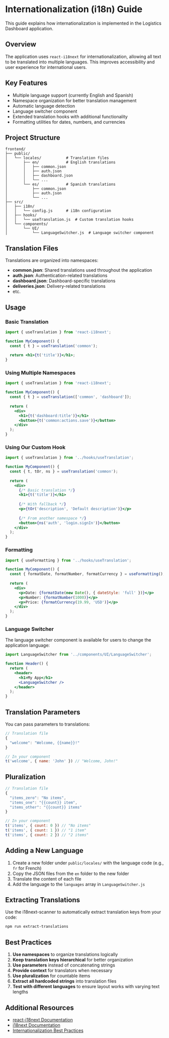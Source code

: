 # Internationalization (i18n) Guide

This guide explains how internationalization is implemented in the Logistics Dashboard application.

## Overview

The application uses `react-i18next` for internationalization, allowing all text to be translated into multiple languages. This improves accessibility and user experience for international users.

## Key Features

- Multiple language support (currently English and Spanish)
- Namespace organization for better translation management
- Automatic language detection
- Language switcher component
- Extended translation hooks with additional functionality
- Formatting utilities for dates, numbers, and currencies

## Project Structure

```
frontend/
├── public/
│   └── locales/           # Translation files
│       ├── en/            # English translations
│       │   ├── common.json
│       │   ├── auth.json
│       │   ├── dashboard.json
│       │   └── ...
│       └── es/            # Spanish translations
│           ├── common.json
│           ├── auth.json
│           └── ...
├── src/
│   ├── i18n/
│   │   └── config.js      # i18n configuration
│   ├── hooks/
│   │   └── useTranslation.js  # Custom translation hooks
│   └── components/
│       └── UI/
│           └── LanguageSwitcher.js  # Language switcher component
```

## Translation Files

Translations are organized into namespaces:

- **common.json**: Shared translations used throughout the application
- **auth.json**: Authentication-related translations
- **dashboard.json**: Dashboard-specific translations
- **deliveries.json**: Delivery-related translations
- etc.

## Usage

### Basic Translation

```jsx
import { useTranslation } from 'react-i18next';

function MyComponent() {
  const { t } = useTranslation('common');
  
  return <h1>{t('title')}</h1>;
}
```

### Using Multiple Namespaces

```jsx
import { useTranslation } from 'react-i18next';

function MyComponent() {
  const { t } = useTranslation(['common', 'dashboard']);
  
  return (
    <div>
      <h1>{t('dashboard:title')}</h1>
      <button>{t('common:actions.save')}</button>
    </div>
  );
}
```

### Using Our Custom Hook

```jsx
import { useTranslation } from '../hooks/useTranslation';

function MyComponent() {
  const { t, tOr, ns } = useTranslation('common');
  
  return (
    <div>
      {/* Basic translation */}
      <h1>{t('title')}</h1>
      
      {/* With fallback */}
      <p>{tOr('description', 'Default description')}</p>
      
      {/* From another namespace */}
      <button>{ns('auth', 'login.signIn')}</button>
    </div>
  );
}
```

### Formatting

```jsx
import { useFormatting } from '../hooks/useTranslation';

function MyComponent() {
  const { formatDate, formatNumber, formatCurrency } = useFormatting();
  
  return (
    <div>
      <p>Date: {formatDate(new Date(), { dateStyle: 'full' })}</p>
      <p>Number: {formatNumber(1000)}</p>
      <p>Price: {formatCurrency(19.99, 'USD')}</p>
    </div>
  );
}
```

### Language Switcher

The language switcher component is available for users to change the application language:

```jsx
import LanguageSwitcher from '../components/UI/LanguageSwitcher';

function Header() {
  return (
    <header>
      <h1>My App</h1>
      <LanguageSwitcher />
    </header>
  );
}
```

## Translation Parameters

You can pass parameters to translations:

```jsx
// Translation file
{
  "welcome": "Welcome, {{name}}!"
}

// In your component
t('welcome', { name: 'John' }) // "Welcome, John!"
```

## Pluralization

```jsx
// Translation file
{
  "items_zero": "No items",
  "items_one": "{{count}} item",
  "items_other": "{{count}} items"
}

// In your component
t('items', { count: 0 }) // "No items"
t('items', { count: 1 }) // "1 item"
t('items', { count: 2 }) // "2 items"
```

## Adding a New Language

1. Create a new folder under `public/locales/` with the language code (e.g., `fr` for French)
2. Copy the JSON files from the `en` folder to the new folder
3. Translate the content of each file
4. Add the language to the `languages` array in `LanguageSwitcher.js`

## Extracting Translations

Use the i18next-scanner to automatically extract translation keys from your code:

```bash
npm run extract-translations
```

## Best Practices

1. **Use namespaces** to organize translations logically
2. **Keep translation keys hierarchical** for better organization
3. **Use parameters** instead of concatenating strings
4. **Provide context** for translators when necessary
5. **Use pluralization** for countable items
6. **Extract all hardcoded strings** into translation files
7. **Test with different languages** to ensure layout works with varying text lengths

## Additional Resources

- [react-i18next Documentation](https://react.i18next.com/)
- [i18next Documentation](https://www.i18next.com/)
- [Internationalization Best Practices](https://phrase.com/blog/posts/react-i18n-best-practices/) 